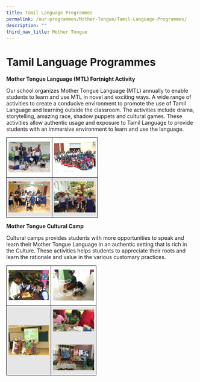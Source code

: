 ```yaml
---
title: Tamil Language Programmes
permalink: /our-programmes/Mother-Tongue/Tamil-Language-Programmes/
description: ""
third_nav_title: Mother Tongue
---
```

# **Tamil Language Programmes**

**Mother Tongue Language (MTL) Fortnight Activity**

Our school organizes Mother Tongue Language (MTL) annually to enable students to learn and use MTL in novel and exciting ways. A wide range of activities to create a conducive environment to promote the use of Tamil Language and learning outside the classroom. The activities include drama, storytelling, amazing race, shadow puppets and cultural games. These activities allow authentic usage and exposure to Tamil Language to provide students with an immersive environment to learn and use the language.

<table style="border-collapse:collapse;border-spacing:0" class="tg"><thead><tr><th style="background-color:#FFF;border-color:#000000;border-style:solid;border-width:1px;color:#222;font-family:Arial, sans-serif;font-size:14px;font-weight:bold;overflow:hidden;padding:10px 5px;text-align:left;vertical-align:middle;word-break:normal"><img src="/images/TL-MTL-Fortnight-1-300x225.jpg" alt="Tl Mtl Fortnight 1" width="110" height="82"></th><th style="background-color:#FFF;border-color:#000000;border-style:solid;border-width:1px;color:#222;font-family:Arial, sans-serif;font-size:14px;font-weight:bold;overflow:hidden;padding:10px 5px;text-align:left;vertical-align:middle;word-break:normal"><img src="/images/TTL-MTL-Fortnight-2-300x225.jpg" alt="Ttl Mtl Fortnight 2" width="110" height="82"></th></tr></thead><tbody><tr><td style="background-color:#E6E6E6;border-color:#000000;border-style:solid;border-width:1px;color:#222;font-family:Arial, sans-serif;font-size:14px;overflow:hidden;padding:10px 5px;text-align:left;vertical-align:middle;word-break:normal"><img src="/images/TL-MTL-Fortnight-3.png" alt="Tl Mtl Fortnight 3.jpg" width="110" height="82"></td><td style="background-color:#E6E6E6;border-color:#000000;border-style:solid;border-width:1px;color:#222;font-family:Arial, sans-serif;font-size:14px;overflow:hidden;padding:10px 5px;text-align:left;vertical-align:middle;word-break:normal"><img src="/images/TL-MTL-Fortnight-4.jpg" alt="Tl Mtl Fortnight 4.jpg.png" width="110" height="82"></td></tr></tbody></table>


**Mother Tongue Cultural Camp**

Cultural camps provides students with more opportunities to speak and learn their Mother Tongue Language in an authentic setting that is rich in the Culture. These activities helps students to appreciate their roots and learn the rationale and value in the various customary practices.


<table style="border-collapse:collapse;border-spacing:0" class="tg"><thead><tr><th style="background-color:#FFF;border-color:#000000;border-style:solid;border-width:1px;color:#222;font-family:Arial, sans-serif;font-size:14px;font-weight:bold;overflow:hidden;padding:10px 5px;text-align:left;vertical-align:middle;word-break:normal"><img src="/images/TL-Cultural-Camp-5-300x225.jpg" alt="Tl Cultural Camp 5" width="107" height="80"></th><th style="background-color:#FFF;border-color:#000000;border-style:solid;border-width:1px;color:#222;font-family:Arial, sans-serif;font-size:14px;font-weight:bold;overflow:hidden;padding:10px 5px;text-align:left;vertical-align:middle;word-break:normal"><img src="/images/TL-Cultural-Camp-2-300x225.jpg" alt="Tl Cultural Camp 2" width="109" height="82"></th></tr></thead><tbody><tr><td style="background-color:#E6E6E6;border-color:#000000;border-style:solid;border-width:1px;color:#222;font-family:Arial, sans-serif;font-size:14px;overflow:hidden;padding:10px 5px;text-align:left;vertical-align:middle;word-break:normal"><img src="/images/TL-Cultural-Camp-3-300x225.jpg" alt="Tl Cultural Camp 3" width="107" height="80"></td><td style="background-color:#E6E6E6;border-color:#000000;border-style:solid;border-width:1px;color:#222;font-family:Arial, sans-serif;font-size:14px;overflow:hidden;padding:10px 5px;text-align:left;vertical-align:middle;word-break:normal"><img src="/images/TL-Cultural-Camp-6-300x159.jpg" alt="Tl Cultural Camp 6" width="109" height="58"><br><br> <br><img src="/images/TL-Cultural-Camp-7-300x186.jpg" alt="Tl Cultural Camp 7" width="109" height="68"></td></tr></tbody></table>